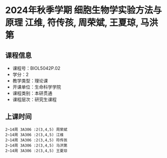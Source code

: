 # 2024年秋季学期 细胞生物学实验方法与原理 江维, 符传孩, 周荣斌, 王夏琼, 马洪第






## 课程信息

- 课程号：BIOL5042P.02
- 学分：2
- 教学类型：理论课
- 开课单位：生命科学学院
- 课程类别：本研贯通
- 课程层次：研究生课程

## 上课时间

```
2~14周 3A306 :2(3,4,5) 周荣斌
2~14周 3A306 :2(3,4,5) 江维
2~14周 3A306 :2(3,4,5) 符传孩
2~14周 3A306 :2(3,4,5) 马洪第
2~14周 3A306 :2(3,4,5) 王夏琼
```

